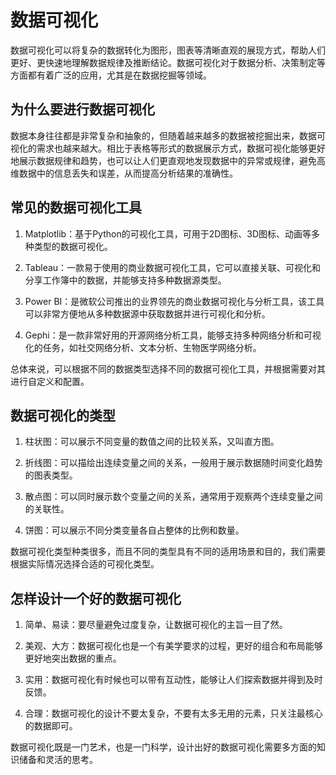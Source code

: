 # 数据可视化
数据可视化可以将复杂的数据转化为图形，图表等清晰直观的展现方式，帮助人们更好、更快速地理解数据规律及推断结论。数据可视化对于数据分析、决策制定等方面都有着广泛的应用，尤其是在数据挖掘等领域。

## 为什么要进行数据可视化
数据本身往往都是非常复杂和抽象的，但随着越来越多的数据被挖掘出来，数据可视化的需求也越来越大。相比于表格等形式的数据展示方式，数据可视化能够更好地展示数据规律和趋势，也可以让人们更直观地发现数据中的异常或规律，避免高维数据中的信息丢失和误差，从而提高分析结果的准确性。

## 常见的数据可视化工具
1. Matplotlib：基于Python的可视化工具，可用于2D图标、3D图标、动画等多种类型的数据可视化。

2. Tableau：一款易于使用的商业数据可视化工具，它可以直接关联、可视化和分享工作簿中的数据，并能够支持多种数据源类型。

3. Power BI：是微软公司推出的业界领先的商业数据可视化与分析工具，该工具可以非常方便地从多种数据源中获取数据并进行可视化和分析。

4. Gephi：是一款非常好用的开源网络分析工具，能够支持多种网络分析和可视化的任务，如社交网络分析、文本分析、生物医学网络分析。

总体来说，可以根据不同的数据类型选择不同的数据可视化工具，并根据需要对其进行自定义和配置。

## 数据可视化的类型
1. 柱状图：可以展示不同变量的数值之间的比较关系，又叫直方图。

2. 折线图：可以描绘出连续变量之间的关系，一般用于展示数据随时间变化趋势的图表类型。

3. 散点图：可以同时展示数个变量之间的关系，通常用于观察两个连续变量之间的关联性。

4. 饼图：可以展示不同分类变量各自占整体的比例和数量。

数据可视化类型种类很多，而且不同的类型具有不同的适用场景和目的，我们需要根据实际情况选择合适的可视化类型。

## 怎样设计一个好的数据可视化
1. 简单、易读：要尽量避免过度复杂，让数据可视化的主旨一目了然。

2. 美观、大方：数据可视化也是一个有美学要求的过程，更好的组合和布局能够更好地突出数据的重点。

3. 实用：数据可视化有时候也可以带有互动性，能够让人们探索数据并得到及时反馈。

4. 合理：数据可视化的设计不要太复杂，不要有太多无用的元素，只关注最核心的数据即可。

数据可视化既是一门艺术，也是一门科学，设计出好的数据可视化需要多方面的知识储备和灵活的思考。